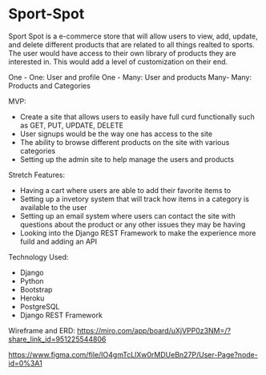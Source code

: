 # Sport-Spot

Sport Spot is a e-commerce store that will allow users to view, add, update, and delete different products that are related to all things realted to sports. 
The user would have access to their own library of products they are interested in. This would add a level of customization on their end. 

One - One: User and profile 
One - Many: User and products 
Many- Many: Products and Categories



MVP:

- Create a site that allows users to easily have full curd functionally such as GET, PUT, UPDATE, DELETE 
- User signups would be the way one has access to the site 
- The ability to browse different products on the site with various categories 
- Setting up the admin site to help manage the users and products 

Stretch Features:

- Having a cart where users are able to add their favorite items to 
- Setting up a invetory system that will track how items in a category is available to the user 
- Setting up an email system where users can contact the site with questions about the product or any other issues they may be having
- Looking into the Django REST Framework to make the experience more fuild and adding an API

Technology Used:
- Django
- Python 
- Bootstrap
- Heroku 
- PostgreSQL
- Django REST Framework


Wireframe and ERD:
https://miro.com/app/board/uXjVPP0z3NM=/?share_link_id=951225544806

https://www.figma.com/file/IO4gmTcLlXw0rMDUeBn27P/User-Page?node-id=0%3A1

